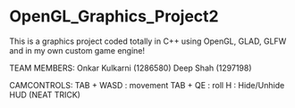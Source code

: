 # OpenGL_Graphics_Project2
This is a graphics project coded totally in C++ using OpenGL, GLAD, GLFW and in my own custom game engine!

TEAM MEMBERS: Onkar Kulkarni (1286580)
Deep Shah (1297198)

CAMCONTROLS: TAB + WASD : movement
TAB + QE : roll
H : Hide/Unhide HUD (NEAT TRICK)